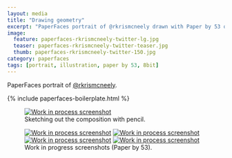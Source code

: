 ```yaml
---
layout: media
title: "Drawing geometry"
excerpt: "PaperFaces portrait of @rkrismcneely drawn with Paper by 53 on an iPad."
image: 
  feature: paperfaces-rkrismcneely-twitter-lg.jpg
  teaser: paperfaces-rkrismcneely-twitter-teaser.jpg
  thumb: paperfaces-rkrismcneely-twitter-150.jpg
category: paperfaces
tags: [portrait, illustration, paper by 53, 8bit]
---
```


PaperFaces portrait of <a href="http://twitter.com/rkrismcneely">@rkrismcneely</a>.

{% include paperfaces-boilerplate.html %}

<figure>
	<a href="{{ site.url }}/images/paperfaces-rkrismcneely-process-1-lg.jpg"><img src="{{ site.url }}/images/paperfaces-rkrismcneely-process-1-750.jpg" alt="Work in process screenshot"></a>
	<figcaption>Sketching out the composition with pencil.</figcaption>
</figure>

<figure class="half">
	<a href="{{ site.url }}/images/paperfaces-rkrismcneely-process-2-lg.jpg"><img src="{{ site.url }}/images/paperfaces-rkrismcneely-process-2-600.jpg" alt="Work in process screenshot"></a>
	<a href="{{ site.url }}/images/paperfaces-rkrismcneely-process-3-lg.jpg"><img src="{{ site.url }}/images/paperfaces-rkrismcneely-process-3-600.jpg" alt="Work in process screenshot"></a>
	<a href="{{ site.url }}/images/paperfaces-rkrismcneely-process-4-lg.jpg"><img src="{{ site.url }}/images/paperfaces-rkrismcneely-process-4-600.jpg" alt="Work in process screenshot"></a>
	<a href="{{ site.url }}/images/paperfaces-rkrismcneely-process-5-lg.jpg"><img src="{{ site.url }}/images/paperfaces-rkrismcneely-process-5-600.jpg" alt="Work in process screenshot"></a>
	<figcaption>Work in progress screenshots (Paper by 53).</figcaption>
</figure>